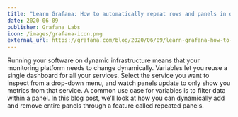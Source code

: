 ```yaml
---
title: "Learn Grafana: How to automatically repeat rows and panels in dynamic dashboards"
date: 2020-06-09
publisher: Grafana Labs
icon: /images/grafana-icon.png
external_url: https://grafana.com/blog/2020/06/09/learn-grafana-how-to-automatically-repeat-rows-and-panels-in-dynamic-dashboards/
---
```


Running your software on dynamic infrastructure means that your monitoring platform needs to change dynamically. Variables let you reuse a single dashboard for all your services. Select the service you want to inspect from a drop-down menu, and watch panels update to only show you metrics from that service. A common use case for variables is to filter data within a panel. In this blog post, we’ll look at how you can dynamically add and remove entire panels through a feature called repeated panels.
